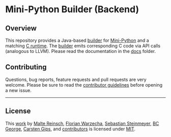# Mini-Python Builder (Backend)

## Overview

This repository provides a Java-based [builder] for [Mini-Python] and a
matching [C runtime]. The [builder] emits corresponding C code via API
calls (analogous to LLVM). Please read the documentation in the [docs]
folder.

[builder]: ./src/
[Mini-Python]: ./docs/syntax_definition.md
[C runtime]: ./c-runtime/
[docs]: ./docs/


## Contributing

Questions, bug reports, feature requests and pull requests are very welcome.
Please be sure to read the [contributor guidelines](CONTRIBUTING.md) before
opening a new issue.


---

## License

This [work](https://github.com/Compilerbau/Mini-Python-Builder) by
[Malte Reinsch](https://github.com/malt-r),
[Florian Warzecha](https://github.com/liketechnik),
[Sebastian Steinmeyer](https://github.com/CrappyAlgorithm),
[BC George](https://github.com/bcg7),
[Carsten Gips](https://github.com/cagix), and
[contributors](https://github.com/Compilerbau/Mini-Python-Builder/graphs/contributors)
is licensed under [MIT](LICENSE.md).
